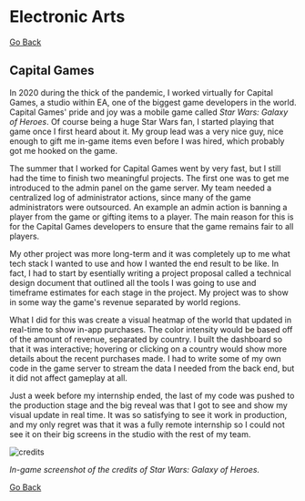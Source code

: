 # Electronic Arts

[Go Back](/)

## Capital Games

In 2020 during the thick of the pandemic, I worked virtually for Capital Games, a studio within EA, one of the biggest game developers in the world. Capital Games' pride and joy was a mobile game called _Star Wars: Galaxy of Heroes_. Of course being a huge Star Wars fan, I started playing that game once I first heard about it. My group lead was a very nice guy, nice enough to gift me in-game items even before I was hired, which probably got me hooked on the game.

The summer that I worked for Capital Games went by very fast, but I still had the time to finish two meaningful projects. The first one was to get me introduced to the admin panel on the game server. My team needed a centralized log of administrator actions, since many of the game administrators were outsourced. An example an admin action is banning a player from the game or gifting items to a player. The main reason for this is for the Capital Games developers to ensure that the game remains fair to all players.

My other project was more long-term and it was completely up to me what tech stack I wanted to use and how I wanted the end result to be like. In fact, I had to start by esentially writing a project proposal called a technical design document that outlined all the tools I was going to use and timeframe estimates for each stage in the project. My project was to show in some way the game's revenue separated by world regions.

What I did for this was create a visual heatmap of the world that updated in real-time to show in-app purchases. The color intensity would be based off of the amount of revenue, separated by country. I built the dashboard so that it was interactive; hovering or clicking on a country would show more details about the recent purchases made. I had to write some of my own code in the game server to stream the data I needed from the back end, but it did not affect gameplay at all.

Just a week before my internship ended, the last of my code was pushed to the production stage and the big reveal was that I got to see and show my visual update in real time. It was so satisfying to see it work in production, and my only regret was that it was a fully remote internship so I could not see it on their big screens in the studio with the rest of my team.

![credits](./ea_credits.png)

_In-game screenshot of the credits of Star Wars: Galaxy of Heroes._

[Go Back](/)
